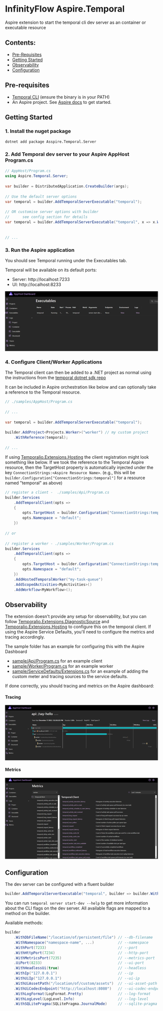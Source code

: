 # InfinityFlow Aspire.Temporal


Aspire extension to start the temporal cli dev server as an container or executable resource

## Contents:
- [Pre-Requisites](#pre-requisites)
- [Getting Started](#getting-started)
- [Observability](#observability)
- [Configuration](#configuration)

## Pre-requisites

- [Temporal CLI](https://github.com/temporalio/cli) (ensure the binary is in your PATH)
- An Aspire project. See [Aspire docs](https://learn.microsoft.com/en-us/dotnet/aspire/get-started/aspire-overview) to get started.

## Getting Started

### 1. Install the nuget package

```sh
dotnet add package Asspire.Temporal.Server
```

### 2. Add Temporal dev server to your Aspire AppHost Program.cs

```csharp
// AppHost/Program.cs
using Aspire.Temporal.Server;

var builder = DistributedApplication.CreateBuilder(args);

// Use the default server options
var temporal = builder.AddTemporalServerExecutable("temporal");

// OR customise server options with builder
//      see config section for details
var temporal = builder.AddTemporalServerExecutable("temporal", x => x.WithNamespace("test1", "test2"));


// ...
```

### 3. Run the Aspire application

You should see Temporal running under the Executables tab.

Temporal will be available on its default ports:
- Server: http://localhost:7233
- UI: http://localhost:8233

![Aspire dashboard temporal exe](./docs/aspire-dashboard-exe.png)

### 4. Configure Client/Worker Applications

The Temporal client can then be added to a .NET project as normal using the instructions from the [temporal dotnet sdk repo](https://github.com/temporalio/sdk-dotnet/)

It can be included in Aspire orchestration like below and can optionally take a reference to the Temporal resource.

```csharp
// ./samples/AppHost/Program.cs

// ...

var temporal = builder.AddTemporalServerExecutable("temporal");

builder.AddProject<Projects.Worker>("worker") // my custom project
    .WithReference(temporal);

// ...
```

If using [Temporalio.Extensions.Hosting](https://github.com/temporalio/sdk-dotnet/blob/main/src/Temporalio.Extensions.Hosting/README.md) the client registration might look something like below. If we took the reference to the Temporal Aspire resource, then the TargetHost property is automatically injected under the key `ConnectionStrings:<Aspire Resource Name>`. (e.g., this will be `builder.Configuration["ConnectionStrings:temporal"]` for a resource named "temporal" as above)

```csharp
// register a client -  ./samples/Api/Program.cs
builder.Services
    .AddTemporalClient(opts =>
    {
        opts.TargetHost = builder.Configuration["ConnectionStrings:temporal"]; // or just self-configure localhost:7233
        opts.Namespace = "default";
    })

// or

// register a worker - ./samples/Worker/Program.cs
builder.Services
    .AddTemporalClient(opts =>
    {
        opts.TargetHost = builder.Configuration["ConnectionStrings:temporal"]; // or just self-configure localhost:7233
        opts.Namespace = "default";
    })
    .AddHostedTemporalWorker("my-task-queue")
    .AddScopedActivities<MyActivities>()
    .AddWorkflow<MyWorkflow>();
```

## Observability

The extension doesn't provide any setup for observability, but you can follow [Temporalio.Extensions.DiagnosticSource](https://github.com/temporalio/sdk-dotnet/blob/main/src/Temporalio.Extensions.DiagnosticSource/README.md) and [Temporalio.Extensions.Hosting](https://github.com/temporalio/sdk-dotnet/blob/main/src/Temporalio.Extensions.Hosting/TemporalHostingServiceCollectionExtensions.cs) to configure this on the temporal client. If using the Aspire Service Defaults, you'll need to configure the metrics and tracing accordingly.

The sample folder has an example for configuring this with the Aspire Dashboard

- [sample/Api/Program.cs](./sample/Api/Program.cs) for an example client
- [sample/Worker/Program.cs](./sample/Worker/Program.cs) for an example worker
- [sample/ServiceDefaults/Extensions.cs](./sample/ServiceDefaults/Extensions.cs) for an example of adding the custom meter and tracing sources to the service defaults.

If done correctly, you should tracing and metrics on the Aspire dashboard:

#### Tracing

![aspire dashboard temporal tracing](./docs/aspire-dashboard-temporal-tracing.png)

#### Metrics

![aspire dashboard temporal metrics](./docs/aspire-dashboard-temporal-metrics.png)


## Configuration

The dev server can be configured with a fluent builder

```csharp
builder.AddTemporalServerExecutable("temporal", builder => builder.WithPort(1234))
```

You can run `temporal server start-dev --help` to get more information about the CLI flags on the dev server. All available flags are mapped to a method on the builder.

Available methods:

```csharp
builder
    .WithDbFileName("/location/of/persistent/file") // --db-filename
    .WithNamespace("namespace-name", ...)           // --namespace
    .WithPort(7233)                                 // --port
    .WithHttpPort(7234)                             // --http-port
    .WithMetricsPort(7235)                          // --metrics-port
    .UiPort(8233)                                   // --ui-port
    .WithHeadlessUi(true)                           // --headless
    .WithIp("127.0.0.1")                            // --ip
    .WithUiIp("127.0.0.1")                          // --ui-ip
    .WithUiAssetPath("/location/of/custom/assets")  // --ui-asset-path
    .WithUiCodecEndpoint("http://localhost:8080")   // --ui-codec-endpoint
    .WithLogFormat(LogFormat.Pretty)                // --log-format
    .WithLogLevel(LogLevel.Info)                    // --log-level
    .WithSQLitePragma(SQLitePragma.JournalMode)     // --sqlite-pragma
```
